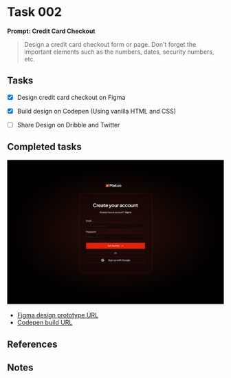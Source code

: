 # Task 002



**Prompt: Credit Card Checkout**
> Design a credit card checkout form or page. Don't forget the important elements such as the numbers, dates, security numbers, etc.


## Tasks
- [x]  Design credit card checkout on Figma
- [X]  Build design on Codepen (Using vanilla HTML and CSS)
- [ ]  Share Design on Dribble and Twitter


## Completed tasks

![An image of a signup page designed as part of a UI design and code challenge](https://github.com/Dum3bi/100-day-UI-design-and-code-challenge/blob/main/images/001_Sign_up.png?raw=true)

- [Figma design prototype URL](https://www.figma.com/proto/7QRpWdER7fWJe4tI8eOejn/100-Days-UI-challenge?page-id=31%3A160&type=design&node-id=31-161&viewport=912%2C612%2C0.93&t=mGb1tVMCBUadDpj0-1&scaling=scale-down&mode=design)
- [Codepen build URL](https://codepen.io/dum3bi/full/BaEvyyw)


## References




## Notes
